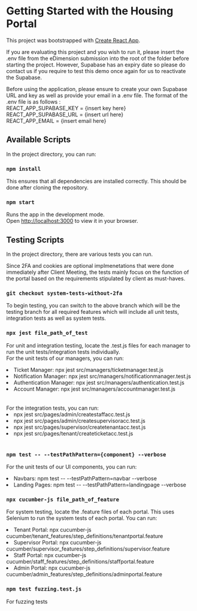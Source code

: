 # Getting Started with the Housing Portal
This project was bootstrapped with [Create React App](https://github.com/facebook/create-react-app).

If you are evaluating this project and you wish to run it, please insert the .env file from the eDimension submission into the root of the folder before starting the project. However, Supabase has an expiry date so please do contact us if you require to test this demo once again for us to reactivate the Supabase.

Before using the application, please ensure to create your own Supabase URL and key as well as provide your email in a .env file. The format of the .env file is as follows :\
REACT_APP_SUPABASE_KEY = {insert key here}\
REACT_APP_SUPABASE_URL = {insert url here}\
REACT_APP_EMAIL = {insert email here}

## Available Scripts

In the project directory, you can run:

### `npm install`

This ensures that all dependencies are installed correctly. This should be done after cloning the repository.

### `npm start`

Runs the app in the development mode.\
Open [http://localhost:3000](http://localhost:3000) to view it in your browser.

## Testing Scripts

In the project directory, there are various tests you can run. 

Since 2FA and cookies are optional implmenetations that were done immediately after Client Meeting, the tests mainly focus on the function of the portal based on the requirements stipulated by client as must-haves. 

### `git checkout system-tests-without-2fa`
To begin testing, you can switch to the above branch which will be the testing branch for all required features which will include all unit tests, integration tests as well as system tests.

### `npx jest file_path_of_test`
For unit and integration testing, locate the .test.js files for each manager to run the unit tests/integration tests individually. 
<br>
For the unit tests of our managers, you can run: 
<li>Ticket Manager: npx jest src/managers/ticketmanager.test.js</li>
<li>Notification Manager: npx jest src/managers/notificationmanager.test.js</li> 
<li>Authentication Manager: npx jest src/managers/authentication.test.js</li> 
<li>Account Manager: npx jest src/managers/accountmanager.test.js </li>
<br>

<br>
For the integration tests, you can run:
<li>npx jest src/pages/admin/createstaffacc.test.js</li>
<li>npx jest src/pages/admin/createsupervisoracc.test.js</li>
<li>npx jest src/pages/supervisor/createtenantacc.test.js</li>
<li>npx jest src/pages/tenant/createticketacc.test.js</li>
<br>

### `npm test -- --testPathPattern={component} --verbose`
For the unit tests of our UI components, you can run:
<li>Navbars: npm test -- --testPathPattern=navbar --verbose </li>
<li>Landing Pages: npm test -- --testPathPattern=landingpage --verbose</li>

### `npx cucumber-js file_path_of_feature`
For system testing, locate the .feature files of each portal. This uses Selenium to run the system tests of each portal. 
You can run:
<li>Tenant Portal: npx cucumber-js cucumber/tenant_features/step_definitions/tenantportal.feature</li>
<li>Supervisor Portal: npx cucumber-js cucumber/supervisor_features/step_definitions/supervisor.feature</li>
<li>Staff Portal: npx cucumber-js cucumber/staff_features/step_definitions/staffportal.feature</li>
<li>Admin Portal: npx cucumber-js cucumber/admin_features/step_definitions/adminportal.feature</li>

### `npm test fuzzing.test.js`
For fuzzing tests

